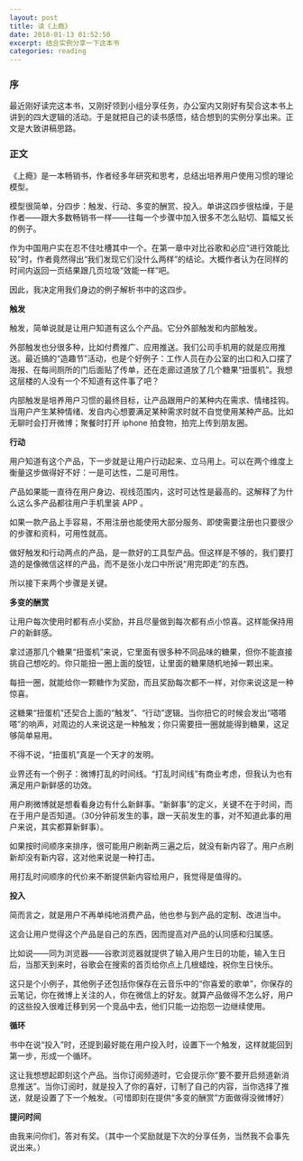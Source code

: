 ```yaml
---
layout: post
title: 读《上瘾》
date: 2018-01-13 01:52:50
excerpt: 结合实例分享一下这本书
categories: reading
---
```


### 序

最近刚好读完这本书，又刚好领到小组分享任务，办公室内又刚好有契合这本书上讲到的四大逻辑的活动。于是就把自己的读书感悟，结合想到的实例分享出来。正文是大致讲稿思路。

### 正文

《上瘾》是一本畅销书，作者经多年研究和思考，总结出培养用户使用习惯的理论模型。

模型很简单，分四步：触发、行动、多变的酬赏、投入。单讲这四步很枯燥，于是作者——跟大多数畅销书一样——往每一个步骤中加入很多不怎么贴切、篇幅又长的例子。

作为中国用户实在忍不住吐槽其中一个。在第一章中对比谷歌和必应“进行效能比较”时，作者竟然得出“我们发现它们没什么两样”的结论。大概作者认为在同样的时间内返回一页结果跟几页垃圾“效能一样”吧。

因此，我决定用我们身边的例子解析书中的这四步。

**触发**

触发，简单说就是让用户知道有这么个产品。它分外部触发和内部触发。

外部触发也分很多种，比如付费推广、应用推送。我们公司手机用的就是应用推送。最近搞的“造趣节”活动，也是个好例子：工作人员在办公室的出口和入口摆了海报、在每间厕所的门后面贴了传单，还在走廊过道放了几个糖果“扭蛋机”。我想这层楼的人没有一个不知道有这件事了吧？

内部触发是培养用户习惯的最终目标，让产品跟用户的某种内在需求、情绪挂钩。当用户产生某种情绪、发自内心想要满足某种需求时就不自觉使用某种产品。比如无聊时会打开微博；聚餐时打开 iphone 拍食物，拍完上传到朋友圈。

**行动**

用户知道有这个产品，下一步就是让用户行动起来、立马用上。可以在两个维度上衡量这步做得好不好：一是可达性，二是可用性。

产品如果能一直待在用户身边、视线范围内，这时可达性是最高的。这解释了为什么这么多产品都往用户手机里装 APP 。

如果一款产品上手容易，不用注册也能使用大部分服务、即使需要注册也只要很少的步骤和资料，可用性就高。

做好触发和行动两点的产品，是一款好的工具型产品。但这样是不够的，我们要打造的是像微信这样的产品，而不是张小龙口中所说“用完即走”的东西。

所以接下来两个步骤是关键。

**多变的酬赏**

让用户每次使用时都有点小奖励，并且尽量做到每次都有点小惊喜。这样能保持用户的新鲜感。

拿过道那几个糖果“扭蛋机”来说，它里面有很多种不同品味的糖果，但你不能直接挑自己想吃的。你只能扭一圈上面的旋钮，让里面的糖果随机地掉一颗出来。

每扭一圈，就能给你一颗糖作为奖励，而且奖励每次都不一样，对你来说这是一种惊喜。

这糖果“扭蛋机”还契合上面的“触发”、“行动”逻辑。当你扭它的时候会发出“嗒嗒嗒”的响声，对周边的人来说这是一种触发；你只需要扭一圈就能得到糖果，这足够简单易用。

不得不说，“扭蛋机”真是一个天才的发明。

业界还有一个例子：微博打乱的时间线。“打乱时间线”有商业考虑，但我认为也有满足用户新鲜感的功效。

用户刷微博就是想看看身边有什么新鲜事。“新鲜事”的定义，关键不在于时间，而在于用户是否知道。（30分钟前发生的事，跟一天前发生的事，对不知道此事的用户来说，其实都算新鲜事）。

如果按时间顺序来排序，很可能用户刷新两三遍之后，就没有新内容了。用户点刷新却没有新内容，这对他来说是一种打击。

用打乱时间顺序的代价来不断提供新内容给用户，我觉得是值得的。

**投入**

简而言之，就是用户不再单纯地消费产品，他也参与到产品的定制、改进当中。

这会让用户觉得这个产品是自己的东西，因而提高对产品的认同感和归属感。

比如说——同为浏览器——谷歌浏览器就提供了输入用户生日的功能，输入生日后，当那天到来时，谷歌会在搜索的首页给你点上几根蜡烛，祝你生日快乐。

这只是个小例子，其他例子还包括你保存在云音乐中的“你喜爱的歌单”，你保存的云笔记，你在微博上关注的人，你在微信上的好友。就算产品做得不怎么好，用户的这些投入很难迁移到另一个竞品中去，他们只能一边抱怨一边继续使用。

**循环**

书中在说“投入”时，还提到最好能在用户投入时，设置下一个触发，这样就能回到第一步，形成一个循环。

这让我想想起即刻这个产品。当你订阅频道时，它会提示你“要不要开启频道新消息推送”。当你订阅时，就是投入了你的喜好，订制了自己的内容，当你选择了推送，就是设置了下一个触发。（可惜即刻在提供“多变的酬赏”方面做得没微博好）

**提问时间**

由我来问你们，答对有奖。（其中一个奖励就是下次的分享任务，当然我不会事先说出来。）
